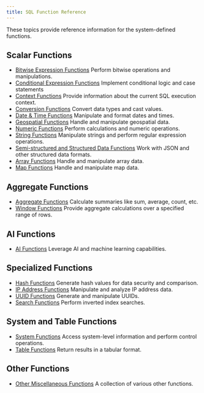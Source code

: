 ```yaml
---
title: SQL Function Reference
---
```


These topics provide reference information for the system-defined functions.

## Scalar Functions

- [Bitwise Expression Functions](./01-bitmap-functions/index.md) Perform bitwise operations and manipulations.
- [Conditional Expression Functions](./03-conditional-functions/index.md) Implement conditional logic and case statements
- [Context Functions](./15-context-functions/index.md) Provide information about the current SQL execution context.
- [Conversion Functions](./02-conversion-functions/index.md) Convert data types and cast values.
- [Date & Time Functions](./05-datetime-functions/index.md) Manipulate and format dates and times.
- [Geospatial Functions](./09-geo-functions/index.md) Handle and manipulate geospatial data.
- [Numeric Functions](./04-numeric-functions/index.md) Perform calculations and numeric operations.
- [String Functions](./06-string-functions/index.md) Manipulate strings and perform regular expression operations.
- [Semi-structured and Structured Data Functions](./10-semi-structured-functions/index.md) Work with JSON and other structured data formats.
- [Array Functions](./00-array-functions/index.md) Handle and manipulate array data.
- [Map Functions](./20-map-functions/index.md) Handle and manipulate map data.

## Aggregate Functions

- [Aggregate Functions](./07-aggregate-functions/index.md) Calculate summaries like sum, average, count, etc.
- [Window Functions](./08-window-functions/index.md) Provide aggregate calculations over a specified range of rows.

## AI Functions

- [AI Functions](./11-ai-functions/index.md) Leverage AI and machine learning capabilities.

## Specialized Functions

- [Hash Functions](./12-hash-functions/index.md) Generate hash values for data security and comparison.
- [IP Address Functions](./14-ip-address-functions/index.md) Manipulate and analyze IP address data.
- [UUID Functions](./13-uuid-functions/index.md) Generate and manipulate UUIDs.
- [Search Functions](./21-search-functions/index.md) Perform inverted index searches.

## System and Table Functions

- [System Functions](./16-system-functions/index.md) Access system-level information and perform control operations.
- [Table Functions](./17-table-functions/index.md) Return results in a tabular format.

## Other Functions

- [Other Miscellaneous Functions](./19-other-functions/index.md) A collection of various other functions.
